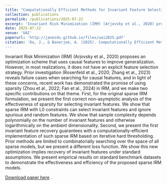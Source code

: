 ```yaml
---
title: "Computationally Efficient Methods for Invariant Feature Selection with Sparsity"
collection: publications
permalink: /publications/2025-07-22
excerpt: 'Invariant Risk Minimization (IRM) (Arjovsky et al., 2020) proposes an optimization scheme that uses causal features to improve generalization. However, in most realizations, it does not have an explicit feature selection strategy. Prior investigation (Rosenfeld et al., 2020; Zhang et al., 2023) reveals failure cases when searching for causal features, and in light of these concerns, recent work has demonstrated the promise of using sparsity (Zhou et al., 2022; Fan et al., 2024) in IRM, and we make two specific contributions on that theme. First, for the original sparse IRM formulation, we present the first correct non-asymptotic analysis of the effectiveness of sparsity for selecting invariant features. We show that sparse IRM with L0 constraints can select invariant features and ignore spurious and random features. We show that sample complexity depends polynomially on the number of invariant features and otherwise logarithmically on the ambient dimensionality. Second, we present the first invariant feature recovery guarantees with a computationally-efficient implementation of such sparse IRM based on iterative hard thresholding. Prior methods are limited to combinatorially searching over the space of all sparse models, but we present a different loss function. We show this new optimization implies recovery of invariant features under standard assumptions. We present empirical results on standard benchmark datasets to demonstrate the effectiveness and efficiency of the proposed sparse IRM models.'
date: 2025-07-22
venue: 'UAI'
paperurl: 'http://janezdu.github.io/files/uai2025.pdf'
citation: 'Du, J., & Banerjee, A. (2025). Computationally Efficient Methods for Invariant Feature Selection with Sparsity.
---
```


Invariant Risk Minimization (IRM) (Arjovsky et al., 2020) proposes an optimization scheme that uses causal features to improve generalization. However, in most realizations, it does not have an explicit feature selection strategy. Prior investigation (Rosenfeld et al., 2020; Zhang et al., 2023) reveals failure cases when searching for causal features, and in light of these concerns, recent work has demonstrated the promise of using sparsity (Zhou et al., 2022; Fan et al., 2024) in IRM, and we make two specific contributions on that theme. First, for the original sparse IRM formulation, we present the first correct non-asymptotic analysis of the effectiveness of sparsity for selecting invariant features. We show that sparse IRM with L0 constraints can select invariant features and ignore spurious and random features. We show that sample complexity depends polynomially on the number of invariant features and otherwise logarithmically on the ambient dimensionality. Second, we present the first invariant feature recovery guarantees with a computationally-efficient implementation of such sparse IRM based on iterative hard thresholding. Prior methods are limited to combinatorially searching over the space of all sparse models, but we present a different loss function. We show this new optimization implies recovery of invariant features under standard assumptions. We present empirical results on standard benchmark datasets to demonstrate the effectiveness and efficiency of the proposed sparse IRM models.

[Download paper here](http://janezdu.github.io/files/uai2025.pdf)
</i>. 